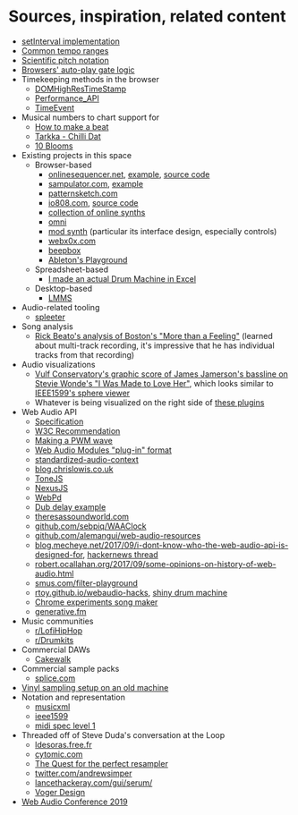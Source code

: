 # Sources, inspiration, related content

- [setInterval implementation](https://overreacted.io/making-setinterval-declarative-with-react-hooks/)
- [Common tempo ranges](http://www2.siba.fi/muste1/index.php?id=102&la=en)
- [Scientific pitch notation](https://en.wikipedia.org/wiki/Scientific_pitch_notation)
- [Browsers' auto-play gate logic](https://webkit.org/blog/6784/new-video-policies-for-ios/)
- Timekeeping methods in the browser
    - [DOMHighResTimeStamp](https://developer.mozilla.org/en-US/docs/Web/API/DOMHighResTimeStamp)
    - [Performance_API](https://developer.mozilla.org/en-US/docs/Web/API/Performance_API)
    - [TimeEvent](https://developer.mozilla.org/en-US/docs/Web/API/TimeEvent)
- Musical numbers to chart support for
    - [How to make a beat](https://www.youtube.com/watch?v=Y3nxuUJQAhY)
    - [Tarkka - Chilli Dat](https://soundcloud.com/tarkka/chilli-dat)
    - [10 Blooms](https://www.youtube.com/watch?v=kOTPjh6oA84)
- Existing projects in this space
    - Browser-based
        - [onlinesequencer.net](https://onlinesequencer.net), [example](https://onlinesequencer.net/298808), [source code](https://github.com/buildist/onlinesequencer)
        - [sampulator.com](http://sampulator.com), [example](http://sampulator.com/stevespaced/malibu-forever)
        - [patternsketch.com](https://patternsketch.com)
        - [io808.com](https://io808.com), [source code](https://github.com/vincentriemer/io-808)
        - [collection of online synths](https://synth.playtronica.com)
        - [omni](https://femurdesign.com/omni/)
        - [mod synth](http://mod-synth.io) (particular its interface design, especially controls)
        - [webx0x.com](https://webx0x.com/beats/new#)
        - [beepbox](https://github.com/johnnesky/beepbox)
        - [Ableton's Playground](https://learningmusic.ableton.com/the-playground.html)
    - Spreadsheet-based
        - [I made an actual Drum Machine in Excel](https://www.youtube.com/watch?v=To2JIXGoYzA)
    - Desktop-based
        - [LMMS](https://lmms.io)
- Audio-related tooling
    - [spleeter](https://github.com/deezer/spleeter)
- Song analysis
    - [Rick Beato's analysis of Boston's "More than a Feeling"](https://www.youtube.com/watch?v=ynFNt4tgBJ0) (learned about multi-track recording, it's impressive that he has individual tracks from that recording)
- Audio visualizations
    - [Vulf Conservatory's graphic score of James Jamerson's bassline on Stevie Wonde's "I Was Made to Love Her"](https://www.youtube.com/watch?v=KKBmkxFm7-U), which looks similar to [IEEE1599's sphere viewer](https://ieee1599.lim.di.unimi.it/viewer.php?id=217)
    - Whatever is being visualized on the right side of [these plugins](https://goodhertz.co/faq/)
- Web Audio API
    - [Specification](https://github.com/WebAudio/web-audio-api)
    - [W3C Recommendation](https://www.w3.org/TR/webaudio/)
    - [Making a PWM wave](https://github.com/pendragon-andyh/WebAudio-PulseOscillator)
    - [Web Audio Modules "plug-in" format](https://www.webaudiomodules.org/blog/wam-story/)
    - [standardized-audio-context](https://www.npmjs.com/package/standardized-audio-context?activeTab=readme)
    - [blog.chrislowis.co.uk](http://blog.chrislowis.co.uk/)
    - [ToneJS](https://tonejs.github.io/demos)
    - [NexusJS](https://nexus-js.github.io/ui/)
    - [WebPd](https://github.com/sebpiq/WebPd)
    - [Dub delay example](http://blog.chrislowis.co.uk/2014/07/23/dub-delay-web-audio-api.html)
    - [theresassoundworld.com](https://theresassoundworld.com)
    - [github.com/sebpiq/WAAClock](https://github.com/sebpiq/WAAClock)
    - [github.com/alemangui/web-audio-resources](https://github.com/alemangui/web-audio-resources)
    - [blog.mecheye.net/2017/09/i-dont-know-who-the-web-audio-api-is-designed-for](https://blog.mecheye.net/2017/09/i-dont-know-who-the-web-audio-api-is-designed-for/), [hackernews thread](https://news.ycombinator.com/item?id=15240762)
    - [robert.ocallahan.org/2017/09/some-opinions-on-history-of-web-audio.html](https://robert.ocallahan.org/2017/09/some-opinions-on-history-of-web-audio.html)
    - [smus.com/filter-playground](https://smus.com/filter-playground/)
    - [rtoy.github.io/webaudio-hacks](http://rtoy.github.io/webaudio-hacks/), [shiny drum machine](http://rtoy.github.io/webaudio-hacks/demos/shiny-drum-machine.html)
    - [Chrome experiments song maker](https://musiclab.chromeexperiments.com/Song-Maker/song/5121132346736640)
    - [generative.fm](https://generative.fm)
- Music communities
    - [r/LofiHipHop](https://www.reddit.com/r/LofiHipHop/)
    - [r/Drumkits](https://www.reddit.com/r/Drumkits/)
- Commercial DAWs
    - [Cakewalk](https://www.bandlab.com/products/cakewalk)
- Commercial sample packs
    - [splice.com](https://splice.com/sounds/beatmaker)
- [Vinyl sampling setup on an old machine](https://www.youtube.com/watch?v=B_fj7qO5V_o)
- Notation and representation
    - [musicxml](http://w3c.github.io/musicxml/)
    - [ieee1599](https://ieee1599.lim.di.unimi.it/index.php)
    - [midi spec level 1](https://www.midi.org/specifications-old/item/gm-level-1-sound-set)
- Threaded off of Steve Duda's conversation at the Loop
    - [ldesoras.free.fr](http://ldesoras.free.fr/prod.html)
    - [cytomic.com](https://cytomic.com/#)
    - [The Quest for the perfect resampler](http://ldesoras.free.fr/doc/articles/resampler-en.pdf)
    - [twitter.com/andrewsimper](https://twitter.com/andrewsimper)
    - [lancethackeray.com/gui/serum/](https://lancethackeray.com/gui/serum/)
    - [Voger Design](https://vogerdesign.com/pages/our-story)
- [Web Audio Conference 2019](https://www.ntnu.edu/wac2019/programme)
